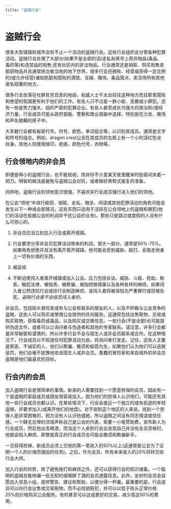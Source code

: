 ```yaml
---
title: "盗贼行会"
---
```

# 盗贼行会

很多大型城镇和城市会有不止一个活动的盗贼行会。这些行会组织会分管各种犯罪活动。盗贼行会处理了大部分(如果不是全部的话)走私和黑市上奇异物品(毒品、毒药等)和违禁品的销售;还有社区内的非法物品。行会通常还是销赃、购买和售卖偷窃物品并且通常统治者当地的地下世界。很多行会还拥有、经营或获得一定比例的(或允许经营)诸如肮脏和腐败的酒馆、当铺、赌场、毒品窝点、卖淫场所和其他臭名昭著的地方。

很多行会坐落在社群贫穷丑恶的地段，权威人士不太会前往这种地方而且那里腐败和绝望的氛围更有利于他们的工作。有些人只不过是一群小偷、恶霸或小罪犯。还有一些是势力强大、组织严密的犯罪企业。有些人甚至成长为强大的政治和/或经济力量，行会成员可能从政府首脑、警察和商业首脑中选择，特别是在沙龙、赌场和声名狼藉的房子中。

大多数行会都有秘密代号，符号，颜色，单词组合等，以识别其成员。通常是文字和符号的组合。例如，dragon crest公会在其成员的左肩上有一个小的深红色龙纹身，其他人则使用烙印，疤痕，颜色代号，衣物等。

## 行会领地内的非会员

即便是再小的盗贼行会，也不能轻视，除非你不介意某天夜里醒来时肋骨间夹着一把刀。明智的做法是避免与盗贼公会对抗，或者做好黑帮式报复的准备。

同样地，盗贼行会的领地意识很强，不喜欢非行会成员强行进入他们的领地。

在公会“领地”中进行偷窃、销赃、走私、暗杀、间谍或其他犯罪活动的角色可能会发生以下一种或全部情况。这些东西只适用于活跃在公会领地上的盗贼和罪犯(他们的活动在偷掘公会的利润并干扰公会的业务)。那些只是路过或度假的人没有什么可担心的。

1. 非会员应当立刻加入行会或离开城镇。

2. 行会要求分享非会员犯罪活动带来的利润，很大一部分，通常是50%-75%。如果角色拒绝并且没有离开离开城镇，他可能会受到威胁、殴打、会取走他身上一切有价值的东西。

3. 被监视

4. 不断迫使闯入者离开城镇或加入公会。压力包括长谈、威胁、斗殴、抢劫、勒索、触犯法律、被指责、被欺骗、被指控做错事以及各种各样的麻烦。如果闯入者公然违抗行会或给行会制造麻烦，该闯入者将被诬陷为严重罪行或将被处死。*盗贼行会是不会容忍闯入者的。*

非会员，包括街头冒险家或有与公会有联系的朋友的人，以及不积极与公会竞争的盗贼，这些人可以购买或使用公会提供的任何服务。这通常包括出售赃物，交易或购买赃物，获取毒药或毒品，以及购买或交换信息。一些行会(不是全部)也可能提供伪造文件，或者可以让询问者与伪造者和其他的专家联系。请注意，许多行会都是非常秘密和谨慎的，所以许多行会不会与陌生人或非会员联系或合作。在这种情况下，行会成员以不知道任何犯罪活动为由，将询问者打发走。记住，这些人主要是邪恶、不诚实的人，他们以欺骗、撒谎和偷窃为生。如果他们认为他们可以逃脱惩罚，他们会毫不犹豫地攻击陌生人或非会员。愚蠢的冒险家和来自城外的非会员盗贼是他们最喜欢的目标。

## 行会内的会员

加入盗贼行会是很简单的事情。新来的人需要找到一个愿意担保的会员。因此有一个是盗贼的家庭成员或朋友很容易加入，因为他们的担保人认识他们，可能还有其他一些行会成员也都认识。在某些情况下，行会会接近一个独立的或有前途的年轻盗贼，并要求加入(或离开他们的地盘)。对于刚到这个地区的人来说，找到一个担保人是非常困难的，因为没有人认识他或她，所以盗贼之间没有同志情谊或信任感。一个肆无忌惮的流氓声称自己是公会的代表，索要一小笔赞助费，宣布新人为行会成员，然后他出去喝酒，而当这个人来到行会会发现自己并没有会员资格时，他就会陷入麻烦。即使是真正的行会成员也可能会撒谎和欺骗新手。

一旦获得担保，新成员必须上交他的第一笔收入的50%以上(这通常是公会为了证明一个人的价值而强加的任务)。之后，作为会员，所有未来收入的20%将转交给行会大师。

加入行会的优势，除了避免挨打和麻烦之外，还可以获得行会的知识储备。一个聪明的盗贼总能哄骗一些无知的或喝醉了酒的会员透露信息。此外，友好的会员会自愿加入信息小组，提供警告、建议和帮助，以便分得一杯羹。最重要的是，行会成员可以向行会出售或交易赃物，而不必找销赃犯，并可以以低于街头正常价格25%的价格购买公会服务。有时甚至可以达成更好的交易，减少高达50%的费用。
